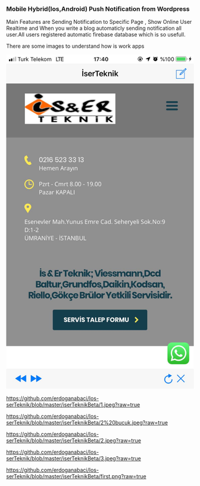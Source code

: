 ### Mobile Hybrid(Ios,Android) Push Notification from Wordpress 

Main Features are Sending Notification to Specific Page , Show Online User Realtime and
When you write a blog automaticly sending notification all user.All users registered automatic firebase database which is so usefull.

There are some images to understand how is work apps

![First Image](https://github.com/erdoganabaci/Ios-serTeknik/blob/master/iserTeknikBeta/1.jpeg?raw=true)


https://github.com/erdoganabaci/Ios-serTeknik/blob/master/iserTeknikBeta/1.jpeg?raw=true

https://github.com/erdoganabaci/Ios-serTeknik/blob/master/iserTeknikBeta/2%20bucuk.jpeg?raw=true

https://github.com/erdoganabaci/Ios-serTeknik/blob/master/iserTeknikBeta/2.jpeg?raw=true

https://github.com/erdoganabaci/Ios-serTeknik/blob/master/iserTeknikBeta/3.jpeg?raw=true

https://github.com/erdoganabaci/Ios-serTeknik/blob/master/iserTeknikBeta/first.png?raw=true
